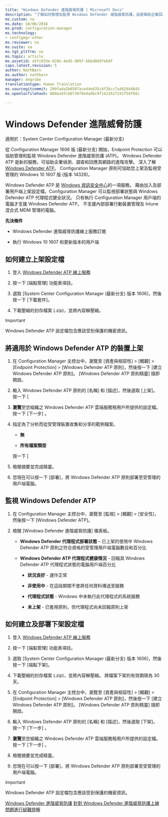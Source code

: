 ```yaml
---
title: "Windows Defender 進階威脅防護 | Microsoft Docs"
description: "了解如何管理及監視 Windows Defender 進階威脅防護，這是幫助企業回應進階攻擊的新服務。"
ms.custom: na
ms.date: 10/06/2016
ms.prod: configuration-manager
ms.technology:
- configmgr-other
ms.reviewer: na
ms.suite: na
ms.tgt_pltfrm: na
ms.topic: article
ms.assetid: a5fc033e-828e-4e45-9097-bbbd0697ebdf
caps.latest.revision: 5
author: NathBarn
ms.author: nathbarn
manager: angrobe
translationtype: Human Translation
ms.sourcegitcommit: 299fada2b6587ace44e635c4f26cc7a482d44843
ms.openlocfilehash: 880ea4fcb0730f0e9adbc9f142262f241f5df9dc

---
```

# <a name="windows-defender-advanced-threat-protection"></a>Windows Defender 進階威脅防護

適用於：System Center Configuration Manager (最新分支)

從 Configuration Manager 1606 版 (最新分支) 開始，Endpoint Protection 可以協助管理和監視 Windows Defender 進階威脅防護 (ATP)。 Windows Defender ATP 是新的服務，可協助企業偵測、調查和回應其網路的進階攻擊。  深入了解 [Windows Defender ATP](http://aka.ms/technet-wdatp)。 Configuration Manager 原則可協助您上架及監視受管理的 Windows 10 1607 版 (版本 14328)。

Windows Defender ATP 是 [Windows 資訊安全中心](https://securitycenter.windows.com)的一項服務。 藉由加入及部署用戶端上架設定檔，Configuration Manager 可以監視部署狀態與 Windows Defender ATP 代理程式健全狀況。 只有執行 Configuration Manager 用戶端的電腦才支援 Windows Defender ATP。 不支援內部部署行動裝置管理及 Intune 混合式 MDM 管理的電腦。

 **先決條件**  

-   Windows Defender 進階威脅防護線上服務訂閱  

-   執行 Windows 10 1607 和更新版本的用戶端  

## <a name="how-to-create-an-onboarding-configuration-file"></a>如何建立上架設定檔  

 1.  登入 [Windows Defender ATP 線上服務](https://securitycenter.windows.com/)   

 2.  按一下 [端點管理] 功能表項目。  

 3.  選取 [System Center Configuration Manager (最新分支) 版本 1606]，然後按一下 [下載套件]。  

 4.  下載壓縮的封存檔案 (.zip)，並將內容解壓縮。

> [!IMPORTANT]
> Windows Defender ATP 設定檔包含應該受到保護的機密資訊。

## <a name="onboard-devices-for-windows-defender-atp"></a>將適用於 Windows Defender ATP 的裝置上架  

1.  在 Configuration Manager 主控台中，瀏覽至 [資產與相容性] > [概觀] > [Endpoint Protection] > [Windows Defender ATP 原則]，然後按一下 [建立 Windows Defender ATP 原則]。 [Windows Defender ATP 原則精靈] 隨即開啟。  

2.  輸入 Windows Defender ATP 原則的 [名稱] 和 [描述]，然後選取 [上架]。 按一下 [   

3.  **瀏覽**至您組織之 Windows Defender ATP 雲端服務租用戶所提供的設定檔。 按一下 [下一步] 。  

4.  指定為了分析而從受管理裝置收集和分享的範例檔案。  

    -   **無**   

    -   **所有檔案類型**  

     按一下 [   

5.  檢閱摘要並完成精靈。  

6.  您現在可以按一下 [部署]，將 Windows Defender ATP 原則部署至受管理的用戶端電腦。  

## <a name="monitor-windows-defender-atp"></a>監視 Windows Defender ATP  

1.  在 Configuration Manager 主控台中，瀏覽至 [監視] > [概觀] > [安全性]，然後按一下 [Windows Defender ATP]。  

2.  檢閱 [Windows Defender 進階威脅防護] 儀表板。  

    -   **Windows Defender 代理程式部署狀態** – 已上架的使用中 Windows Defender ATP 原則之符合資格的受管理用戶端電腦數目和百分比  

    -   **Windows Defender ATP 代理程式健康情況** - 回報其 Windows Defender ATP 代理程式狀態的電腦用戶端百分比  

        -   **狀況良好** - 運作正常  

        -   **非使用中** - 在這段期間不會將任何資料傳送至服務  

        -   **代理程式狀態** - Windows 中未執行此代理程式的系統服務  

        -   **未上架** - 已套用原則，但代理程式尚未回報原則上架  


## <a name="how-to-create-and-deploy-an-offboarding-configuration-file"></a>如何建立及部署下架設定檔  

1.  登入 [Windows Defender ATP 線上服務](https://securitycenter.windows.com/)   

2.  按一下 [端點管理] 功能表項目。  

3.  選取 [System Center Configuration Manager (最新分支) 版本 1606]，然後按一下 [端點下架]。  

4.  下載壓縮的封存檔案 (.zip)，並將內容解壓縮。 將檔案下架的有效期限為 30 天。

5.  在 Configuration Manager 主控台中，瀏覽至 [資產與相容性] > [概觀] > [Endpoint Protection] > [Windows Defender ATP 原則]，然後按一下 [建立 Windows Defender ATP 原則]。 [Windows Defender ATP 原則精靈] 隨即開啟。  

6.  輸入 Windows Defender ATP 原則的 [名稱] 和 [描述]，然後選取 [下架]。 按一下 [下一步] 。  

7.  **瀏覽**至您組織之 Windows Defender ATP 雲端服務租用戶所提供的設定檔。 按一下 [下一步] 。  

8.  檢閱摘要並完成精靈。  

9.  您現在可以按一下 [部署]，將 Windows Defender ATP 原則部署至受管理的用戶端電腦。  

> [!IMPORTANT]
> Windows Defender ATP 設定檔包含應該受到保護的機密資訊。

[Windows Defender 進階威脅防護](https://technet.microsoft.com/itpro/windows/keep-secure/windows-defender-advanced-threat-protection)
[針對 Windows Defender 進階威脅防護上線問題進行疑難排解](https://technet.microsoft.com/itpro/windows/keep-secure/troubleshoot-onboarding-windows-defender-advanced-threat-protection)



<!--HONumber=Dec16_HO3-->


